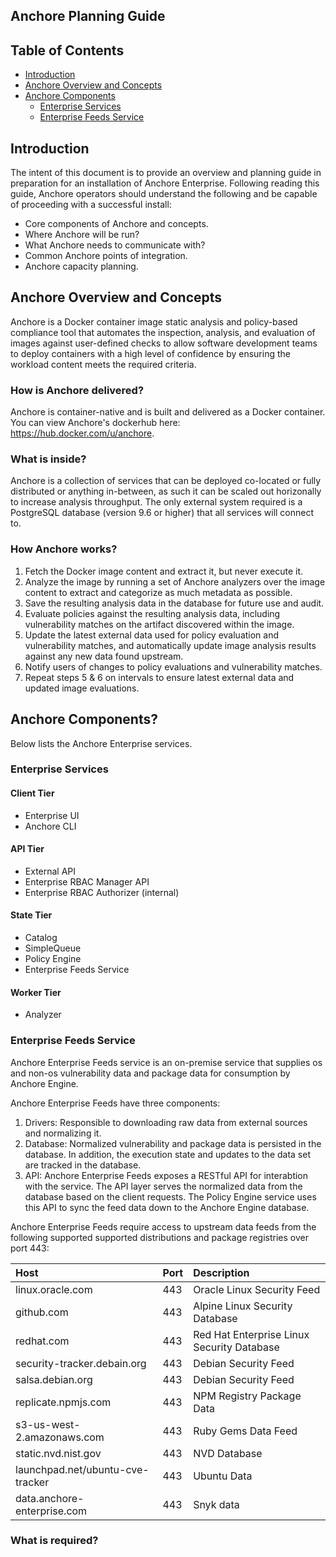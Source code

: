 ## Anchore Planning Guide

## Table of Contents

<!--ts-->
  * [Introduction](#Introduction)
  * [Anchore Overview and Concepts](#Anchore-Overview-and-Concepts)
  * [Anchore Components](#Anchore-Components)
    * [Enterprise Services](#Enterprise-Services)
    * [Enterprise Feeds Service](#Enterprise-Feeds-Service)

<!--te-->

## Introduction

The intent of this document is to provide an overview and planning guide in preparation for an installation of Anchore Enterprise. Following reading this guide, Anchore operators should understand the following and be capable of proceeding with a successful install:

- Core components of Anchore and concepts.
- Where Anchore will be run?
- What Anchore needs to communicate with?
- Common Anchore points of integration.
- Anchore capacity planning.

## Anchore Overview and Concepts

Anchore is a Docker container image static analysis and policy-based compliance tool that automates the inspection, analysis, and evaluation of images against user-defined checks to allow software development teams to deploy containers with a high level of confidence by ensuring the workload content meets the required criteria. 

### How is Anchore delivered? 

Anchore is container-native and is built and delivered as a Docker container. You can view Anchore's dockerhub here: https://hub.docker.com/u/anchore.

### What is inside? 

Anchore is a collection of services that can be deployed co-located or fully distributed or anything in-between, as such it can be scaled out horizonally to increase analysis throughput. The only external system required is a PostgreSQL database (version 9.6 or higher) that all services will connect to. 

### How Anchore works?

1. Fetch the Docker image content and extract it, but never execute it.
2. Analyze the image by running a set of Anchore analyzers over the image content to extract and categorize as much metadata as possible. 
3. Save the resulting analysis data in the database for future use and audit.
4. Evaluate policies against the resulting analysis data, including vulnerability matches on the artifact discovered within the image. 
5. Update the latest external data used for policy evaluation and vulnerability matches, and automatically update image analysis results against any new data found upstream.
6. Notify users of changes to policy evaluations and vulnerability matches.
7. Repeat steps 5 & 6 on intervals to ensure latest external data and updated image evaluations. 

## Anchore Components? 

Below lists the Anchore Enterprise services.

### Enterprise Services

#### Client Tier

- Enterprise UI
- Anchore CLI

#### API Tier

- External API
- Enterprise RBAC Manager API
- Enterprise RBAC Authorizer (internal)

#### State Tier

- Catalog
- SimpleQueue
- Policy Engine
- Enterprise Feeds Service

#### Worker Tier

- Analyzer

### Enterprise Feeds Service

Anchore Enterprise Feeds service is an on-premise service that supplies os and non-os vulnerability data and package data for consumption by Anchore Engine. 

Anchore Enterprise Feeds have three components: 

1. Drivers: Responsible to downloading raw data from external sources and normalizing it. 
2. Database: Normalized vulnerability and package data is persisted in the database. In addition, the execution state and updates to the data set are tracked in the database.
3. API: Anchore Enterprise Feeds exposes a RESTful API for interabtion with the service. The API layer serves the normalized data from the database based on the client requests. The Policy Engine service uses this API to sync the feed data down to the Anchore Engine database.

Anchore Enterprise Feeds require access to upstream data feeds from the following supported supported distributions and package registries over port 443:

| Host | Port | Description |
| :---- | :---- | :----------- |
| linux.oracle.com | 443 | Oracle Linux Security Feed |
| github.com | 443 | Alpine Linux Security Database |
| redhat.com | 443 | Red Hat Enterprise Linux Security Database |
| security-tracker.debain.org | 443 | Debian Security Feed |
| salsa.debian.org | 443 | Debian Security Feed |
| replicate.npmjs.com | 443 | NPM Registry Package Data |
| s3-us-west-2.amazonaws.com | 443 | Ruby Gems Data Feed |
| static.nvd.nist.gov | 443 | NVD Database |
| launchpad.net/ubuntu-cve-tracker | 443 | Ubuntu Data |
| data.anchore-enterprise.com | 443 | Snyk data |

### What is required?

